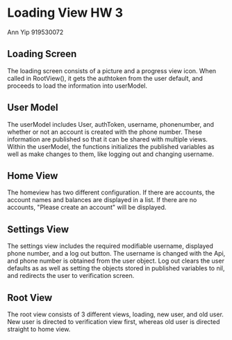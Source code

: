# Loading View HW 3

Ann Yip 919530072

## Loading Screen

The loading screen consists of a picture and a progress view icon. When
called in RootView(), it gets the authtoken from the user default, and 
proceeds to load the information into userModel.

## User Model

The userModel includes User, authToken, username, phonenumber, and whether or 
not an account is created with the phone number. These information are 
published so that it can be shared with multiple views. Within the userModel,
the functions initializes the published variables as well as make changes to 
them, like logging out and changing username.

## Home View

The homeview has two different configuration. If there are accounts, the 
account names and balances are displayed in a list. If there are no accounts,
"Please create an account" will be displayed. 

## Settings View

The settings view includes the required modifiable username, displayed phone
number, and a log out button. The username is changed with the Api, and phone
number is obtained from the user object. Log out clears the user defaults as
as well as setting the objects stored in published variables to nil, and 
redirects the user to verification screen. 

## Root View

The root view consists of 3 different views, loading, new user, and old user.
New user is directed to verification view first, whereas old user is directed 
straight to home view.

